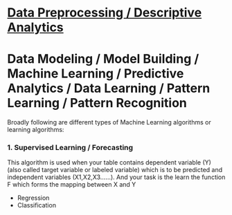 # [Data Preprocessing / Descriptive Analytics](https://khetansarvesh.medium.com/tabular-data-pre-processing-pipeline-af083cab9c52)

# Data Modeling / Model Building / Machine Learning / Predictive Analytics / Data Learning / Pattern Learning / Pattern Recognition
Broadly following are different types of Machine Learning algorithms or learning algorithms:

### 1. Supervised Learning / Forecasting 
This algorithm is used when your table contains dependent variable (Y) (also called target variable or labeled variable) which is to be predicted and independent variables (X1,X2,X3……). And your task is the learn the function F which forms the mapping between X and Y
- Regression
- Classification
